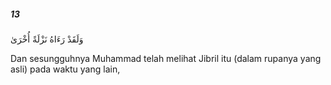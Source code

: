 ##### 13

<span class="ayah">وَلَقَدْ رَءَاهُ نَزْلَةً أُخْرَىٰ</span>

<span class="ayah_translation">Dan sesungguhnya Muhammad telah melihat Jibril itu (dalam rupanya yang asli) pada waktu yang lain,</span>

